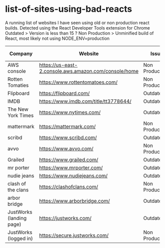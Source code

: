 # list-of-sites-using-bad-reacts
A running list of websites I have seen using old or non production react builds. Detected using the React Developer Tools extension for Chrome
Outdated > Version is less than 15 ?
Non Production > Unminified build of React, most likely not using NODE_ENV=production

| Company | Website | Issue | Date Checked |
|---|---|---|---|
| AWS console | https://us-east-2.console.aws.amazon.com/console/home | Non Production | 6/19/2018 |
| Rotten Tomaties | https://www.rottentomatoes.com/ | Non Production | 6/19/2018 |
| Flipboard | https://flipboard.com/ | Outdated | 6/19/2018 |
| IMDB | https://www.imdb.com/title/tt3778644/ | Outdated | 6/19/2018 |
| The New York Times | https://www.nytimes.com/ | Outdated | 6/19/2018 |
| mattermark |https://mattermark.com/ | Non Productrion | 6/6/2018 |
| scribd | https://www.scribd.com/ | Outdated | 6/6/2018 |
| avvo | https://www.avvo.com/ | Non Production | 6/6/2018 |
| Grailed | https://www.grailed.com/ | Outdated | 6/7/2018 |
| mr porter | https://www.mrporter.com/ | Outdated | 6/7/2018 |
| nudie jeans | https://www.nudiejeans.com/ | Outdated | 6/7/2018 |
| clash of the clans | https://clashofclans.com/ | Non Production | 6/19/2018 |
| arbor bridge | https://www.arborbridge.com/ | Outdated | 6/19/2018 |
| JustWorks (landing page) | https://justworks.com/ | Outdated | 6/19/2018 |
| JustWorks (logged in) | https://secure.justworks.com/ | Non Production | 6/19/2018 |
